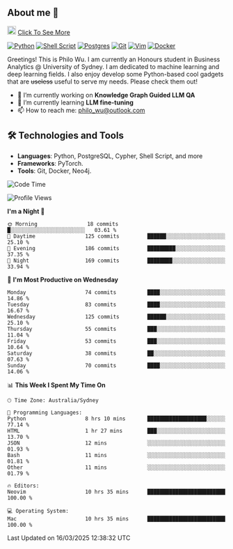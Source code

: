 ## About me 🤗

<a href="#"><img src="https://media.giphy.com/media/hvRJCLFzcasrR4ia7z/giphy.gif" width="20px" height="20px"></a> [Click To See More](https://codeboyphilo.github.io)

[![Python](https://img.shields.io/badge/python-3670A0?style=for-the-badge&logo=python&logoColor=ffdd54)](#)
[![Shell Script](https://img.shields.io/badge/shell_script-%23121011.svg?style=for-the-badge&logo=gnu-bash&logoColor=white)](#)
[![Postgres](https://img.shields.io/badge/postgres-%23316192.svg?style=for-the-badge&logo=postgresql&logoColor=white)](#)
[![Git](https://img.shields.io/badge/git-%23F05033.svg?style=for-the-badge&logo=git&logoColor=white)](#)
[![Vim](https://img.shields.io/badge/VIM-%2311AB00.svg?style=for-the-badge&logo=vim&logoColor=white)](#)
[![Docker](https://img.shields.io/badge/docker-%230db7ed.svg?style=for-the-badge&logo=docker&logoColor=white)](#)

Greetings! This is Philo Wu. I am currently an Honours student in Business Analytics \@ University of Sydney. I am dedicated to machine learning and deep learning fields. I also enjoy develop some Python-based cool gadgets that are ~~useless~~ useful to serve my needs. Please check them out!

- 🔭 I’m currently working on **Knowledge Graph Guided LLM QA**
- 🌱 I’m currently learning **LLM fine-tuning**
- 📫 How to reach me: philo_wu@outlook.com

## 🛠 Technologies and Tools
- **Languages**: Python, PostgreSQL, Cypher, Shell Script, and more
- **Frameworks**: PyTorch.
- **Tools**: Git, Docker, Neo4j.

<!--START_SECTION:waka-->
![Code Time](http://img.shields.io/badge/Code%20Time-713%20hrs%2036%20mins-blue)

![Profile Views](http://img.shields.io/badge/Profile%20Views-0-blue)

**I'm a Night 🦉** 

```text
🌞 Morning                18 commits          █░░░░░░░░░░░░░░░░░░░░░░░░   03.61 % 
🌆 Daytime                125 commits         ██████░░░░░░░░░░░░░░░░░░░   25.10 % 
🌃 Evening                186 commits         █████████░░░░░░░░░░░░░░░░   37.35 % 
🌙 Night                  169 commits         ████████░░░░░░░░░░░░░░░░░   33.94 % 
```
📅 **I'm Most Productive on Wednesday** 

```text
Monday                   74 commits          ████░░░░░░░░░░░░░░░░░░░░░   14.86 % 
Tuesday                  83 commits          ████░░░░░░░░░░░░░░░░░░░░░   16.67 % 
Wednesday                125 commits         ██████░░░░░░░░░░░░░░░░░░░   25.10 % 
Thursday                 55 commits          ███░░░░░░░░░░░░░░░░░░░░░░   11.04 % 
Friday                   53 commits          ███░░░░░░░░░░░░░░░░░░░░░░   10.64 % 
Saturday                 38 commits          ██░░░░░░░░░░░░░░░░░░░░░░░   07.63 % 
Sunday                   70 commits          ████░░░░░░░░░░░░░░░░░░░░░   14.06 % 
```


📊 **This Week I Spent My Time On** 

```text
🕑︎ Time Zone: Australia/Sydney

💬 Programming Languages: 
Python                   8 hrs 10 mins       ███████████████████░░░░░░   77.14 % 
HTML                     1 hr 27 mins        ███░░░░░░░░░░░░░░░░░░░░░░   13.70 % 
JSON                     12 mins             ░░░░░░░░░░░░░░░░░░░░░░░░░   01.93 % 
Bash                     11 mins             ░░░░░░░░░░░░░░░░░░░░░░░░░   01.81 % 
Other                    11 mins             ░░░░░░░░░░░░░░░░░░░░░░░░░   01.79 % 

🔥 Editors: 
Neovim                   10 hrs 35 mins      █████████████████████████   100.00 % 

💻 Operating System: 
Mac                      10 hrs 35 mins      █████████████████████████   100.00 % 
```


 Last Updated on 16/03/2025 12:38:32 UTC
<!--END_SECTION:waka-->
